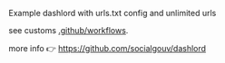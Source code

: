 Example dashlord with urls.txt config and unlimited urls

see customs [.github/workflows](.github/workflows).

more info 👉 https://github.com/socialgouv/dashlord
